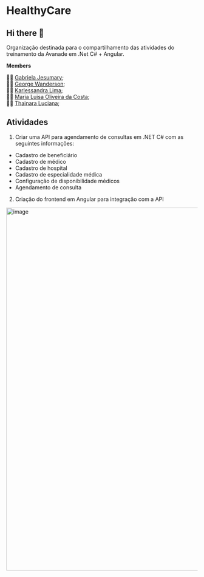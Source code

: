 # HealthyCare

## Hi there 👋
Organização destinada para o compartilhamento das atividades do treinamento da Avanade em .Net C# + Angular.

**Members**

👨‍💻 [Gabriela Jesumary](https://github.com/Gabijesumary); <br>
👩‍💻 [George Wanderson](https://github.com/GeorgeWanderson); <br>
👩‍💻 [Karlessandra Lima](https://github.com/SandraLima03); <br>
👩‍💻 [Maria Luisa Oliveira da Costa](https://github.com/maluhcosta); <br>
👩‍💻 [Thainara Luciana](https://github.com/ThainaraCamargo); <br>

## Atividades 
1. Criar uma API para agendamento de consultas em .NET C# com as seguintes informações:
- Cadastro de beneficiário 
- Cadastro de médico
- Cadastro de hospital
- Cadastro de especialidade médica
- Configuração de disponibilidade médicos
- Agendamento de consulta

2. Criação do frontend em Angular para integração com a API

<img width="957" alt="image" src="https://user-images.githubusercontent.com/100864157/209261572-5e5e0b9d-3be9-4a21-a34a-a7c3034956fd.png">

